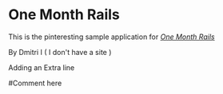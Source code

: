 # One Month Rails 

This is the pinteresting sample application for 
[*One Month Rails*](http://Onemonthrails.com)

By Dmitri I ( I don't have a site )

Adding an Extra line

#Comment here

